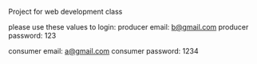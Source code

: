 Project for web development class


please use these values to login:
producer email: b@gmail.com
producer password: 123

consumer email: a@gmail.com
consumer password: 1234
